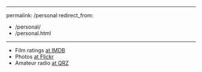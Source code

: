  ---
 permalink: /personal
 redirect_from: 
   - /personal/
   - /personal.html
 ---
 
- Film ratings [at IMDB](https://www.imdb.com/user/ur4768245/ratings/?sort=top_rated%2Cdesc) 
- Photos [at Flickr](https://www.flickr.com/photos/indrusiak/)
- Amateur radio [at QRZ](https://www.qrz.com/db/G5LSI)
